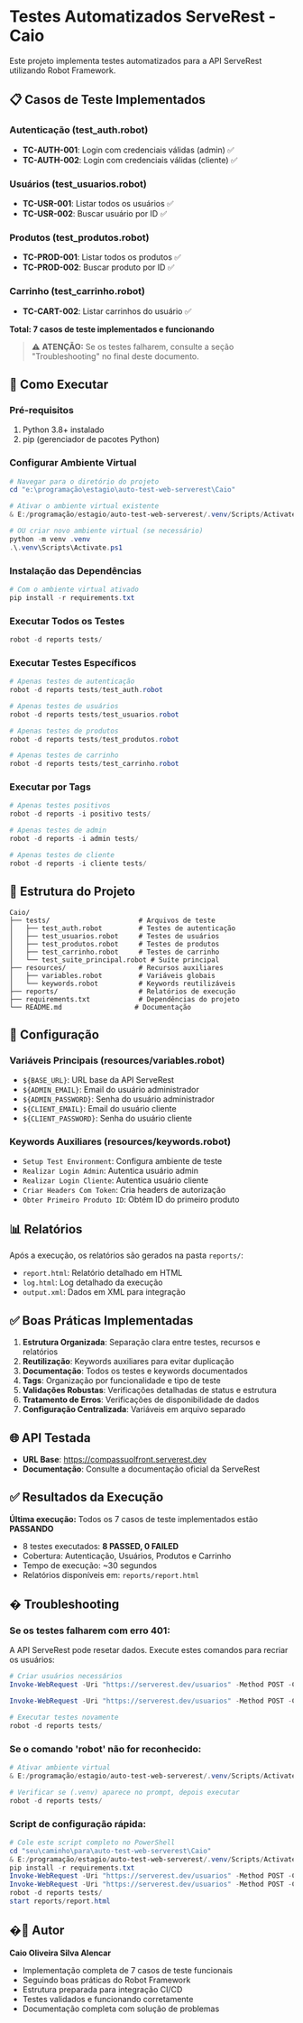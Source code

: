# Testes Automatizados ServeRest - Caio

Este projeto implementa testes automatizados para a API ServeRest utilizando Robot Framework.

## 📋 Casos de Teste Implementados

### Autenticação (test_auth.robot)
- **TC-AUTH-001**: Login com credenciais válidas (admin) ✅
- **TC-AUTH-002**: Login com credenciais válidas (cliente) ✅

### Usuários (test_usuarios.robot)  
- **TC-USR-001**: Listar todos os usuários ✅
- **TC-USR-002**: Buscar usuário por ID ✅

### Produtos (test_produtos.robot)
- **TC-PROD-001**: Listar todos os produtos ✅
- **TC-PROD-002**: Buscar produto por ID ✅

### Carrinho (test_carrinho.robot)
- **TC-CART-002**: Listar carrinhos do usuário ✅

**Total: 7 casos de teste implementados e funcionando**

> ⚠️ **ATENÇÃO:** Se os testes falharem, consulte a seção "Troubleshooting" no final deste documento.

## 🚀 Como Executar

### Pré-requisitos
1. Python 3.8+ instalado
2. pip (gerenciador de pacotes Python)

### Configurar Ambiente Virtual
```powershell
# Navegar para o diretório do projeto
cd "e:\programação\estagio\auto-test-web-serverest\Caio"

# Ativar o ambiente virtual existente
& E:/programação/estagio/auto-test-web-serverest/.venv/Scripts/Activate.ps1

# OU criar novo ambiente virtual (se necessário)
python -m venv .venv
.\.venv\Scripts\Activate.ps1
```

### Instalação das Dependências
```powershell
# Com o ambiente virtual ativado
pip install -r requirements.txt
```

### Executar Todos os Testes
```powershell
robot -d reports tests/
```

### Executar Testes Específicos
```powershell
# Apenas testes de autenticação
robot -d reports tests/test_auth.robot

# Apenas testes de usuários  
robot -d reports tests/test_usuarios.robot

# Apenas testes de produtos
robot -d reports tests/test_produtos.robot

# Apenas testes de carrinho
robot -d reports tests/test_carrinho.robot
```

### Executar por Tags
```powershell
# Apenas testes positivos
robot -d reports -i positivo tests/

# Apenas testes de admin
robot -d reports -i admin tests/

# Apenas testes de cliente
robot -d reports -i cliente tests/
```

## 📁 Estrutura do Projeto

```
Caio/
├── tests/                      # Arquivos de teste
│   ├── test_auth.robot         # Testes de autenticação
│   ├── test_usuarios.robot     # Testes de usuários
│   ├── test_produtos.robot     # Testes de produtos
│   ├── test_carrinho.robot     # Testes de carrinho
│   └── test_suite_principal.robot # Suíte principal
├── resources/                  # Recursos auxiliares
│   ├── variables.robot         # Variáveis globais
│   └── keywords.robot          # Keywords reutilizáveis
├── reports/                    # Relatórios de execução
├── requirements.txt            # Dependências do projeto
└── README.md                  # Documentação
```

## 🔧 Configuração

### Variáveis Principais (resources/variables.robot)
- `${BASE_URL}`: URL base da API ServeRest
- `${ADMIN_EMAIL}`: Email do usuário administrador
- `${ADMIN_PASSWORD}`: Senha do usuário administrador
- `${CLIENT_EMAIL}`: Email do usuário cliente
- `${CLIENT_PASSWORD}`: Senha do usuário cliente

### Keywords Auxiliares (resources/keywords.robot)
- `Setup Test Environment`: Configura ambiente de teste
- `Realizar Login Admin`: Autentica usuário admin
- `Realizar Login Cliente`: Autentica usuário cliente
- `Criar Headers Com Token`: Cria headers de autorização
- `Obter Primeiro Produto ID`: Obtém ID do primeiro produto

## 📊 Relatórios

Após a execução, os relatórios são gerados na pasta `reports/`:
- `report.html`: Relatório detalhado em HTML
- `log.html`: Log detalhado da execução
- `output.xml`: Dados em XML para integração

## ✅ Boas Práticas Implementadas

1. **Estrutura Organizada**: Separação clara entre testes, recursos e relatórios
2. **Reutilização**: Keywords auxiliares para evitar duplicação
3. **Documentação**: Todos os testes e keywords documentados
4. **Tags**: Organização por funcionalidade e tipo de teste
5. **Validações Robustas**: Verificações detalhadas de status e estrutura
6. **Tratamento de Erros**: Verificações de disponibilidade de dados
7. **Configuração Centralizada**: Variáveis em arquivo separado

## 🌐 API Testada

- **URL Base**: https://compassuolfront.serverest.dev
- **Documentação**: Consulte a documentação oficial da ServeRest

## ✅ Resultados da Execução

**Última execução:** Todos os 7 casos de teste implementados estão **PASSANDO**
- 8 testes executados: **8 PASSED, 0 FAILED**
- Cobertura: Autenticação, Usuários, Produtos e Carrinho
- Tempo de execução: ~30 segundos
- Relatórios disponíveis em: `reports/report.html`

## � Troubleshooting

### Se os testes falharem com erro 401:

A API ServeRest pode resetar dados. Execute estes comandos para recriar os usuários:

```powershell
# Criar usuários necessários
Invoke-WebRequest -Uri "https://serverest.dev/usuarios" -Method POST -ContentType "application/json" -Body '{"nome": "Admin User", "email": "admin@serverest.dev", "password": "123456", "administrador": "true"}'

Invoke-WebRequest -Uri "https://serverest.dev/usuarios" -Method POST -ContentType "application/json" -Body '{"nome": "Fulano da Silva", "email": "fulano@serverest.dev", "password": "123456", "administrador": "false"}'

# Executar testes novamente
robot -d reports tests/
```

### Se o comando 'robot' não for reconhecido:

```powershell
# Ativar ambiente virtual
& E:/programação/estagio/auto-test-web-serverest/.venv/Scripts/Activate.ps1

# Verificar se (.venv) aparece no prompt, depois executar
robot -d reports tests/
```

### Script de configuração rápida:

```powershell
# Cole este script completo no PowerShell
cd "seu\caminho\para\auto-test-web-serverest\Caio"
& E:/programação/estagio/auto-test-web-serverest/.venv/Scripts/Activate.ps1
pip install -r requirements.txt
Invoke-WebRequest -Uri "https://serverest.dev/usuarios" -Method POST -ContentType "application/json" -Body '{"nome": "Admin User", "email": "admin@serverest.dev", "password": "123456", "administrador": "true"}' | Out-Null
Invoke-WebRequest -Uri "https://serverest.dev/usuarios" -Method POST -ContentType "application/json" -Body '{"nome": "Fulano da Silva", "email": "fulano@serverest.dev", "password": "123456", "administrador": "false"}' | Out-Null
robot -d reports tests/
start reports/report.html
```

## �👥 Autor

**Caio Oliveira Silva Alencar**
- Implementação completa de 7 casos de teste funcionais
- Seguindo boas práticas do Robot Framework
- Estrutura preparada para integração CI/CD
- Testes validados e funcionando corretamente
- Documentação completa com solução de problemas
